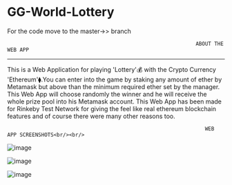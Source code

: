 # GG-World-Lottery

For the code move to the master->> branch

                                                                 ABOUT THE WEB APP
                                                                   
<hr>
This is a Web Application for playing 'Lottery'💰 with the Crypto Currency 'Ethereum'⧫.You can enter into the game by staking any amount of ether by Metamask but above than the minimum required ether set by the manager. This Web App will choose randomly the winner and he will receive the whole prize pool into his Metamask account.
This Web App has been made for Rinkeby Test Network for giving the feel like real ethereum blockchain features and of course there were many other reasons too.<br/>


                                        
                                                                    WEB APP SCREENSHOTS<br/><br/>
                                                                    
                                                                    
   ![image](https://user-images.githubusercontent.com/72845356/126897992-bacc49ae-4dea-481e-804d-dbab69938506.png)<br/>
   
   
   ![image](https://user-images.githubusercontent.com/72845356/126898029-c7577c1c-238e-461f-a5d4-c4aa4530e4fe.png)<br/>


   ![image](https://user-images.githubusercontent.com/72845356/126898037-8177d4a7-6590-4ab6-87cd-ed521e2495ff.png)<br/>

  
   


